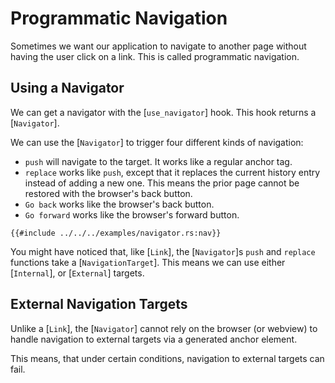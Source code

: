 # Programmatic Navigation

Sometimes we want our application to navigate to another page without having the
user click on a link. This is called programmatic navigation.

## Using a Navigator

We can get a navigator with the [`use_navigator`] hook. This hook returns a [`Navigator`].

We can use the [`Navigator`] to trigger four different kinds of navigation:

- `push` will navigate to the target. It works like a regular anchor tag.
- `replace` works like `push`, except that it replaces the current history entry
  instead of adding a new one. This means the prior page cannot be restored with the browser's back button.
- `Go back` works like the browser's back button.
- `Go forward` works like the browser's forward button.

```rust, no_run
{{#include ../../../examples/navigator.rs:nav}}
```

You might have noticed that, like [`Link`], the [`Navigator`]s `push` and
`replace` functions take a [`NavigationTarget`]. This means we can use either
[`Internal`], or [`External`] targets.

## External Navigation Targets

Unlike a [`Link`], the [`Navigator`] cannot rely on the browser (or webview) to
handle navigation to external targets via a generated anchor element.

This means, that under certain conditions, navigation to external targets can
fail.
